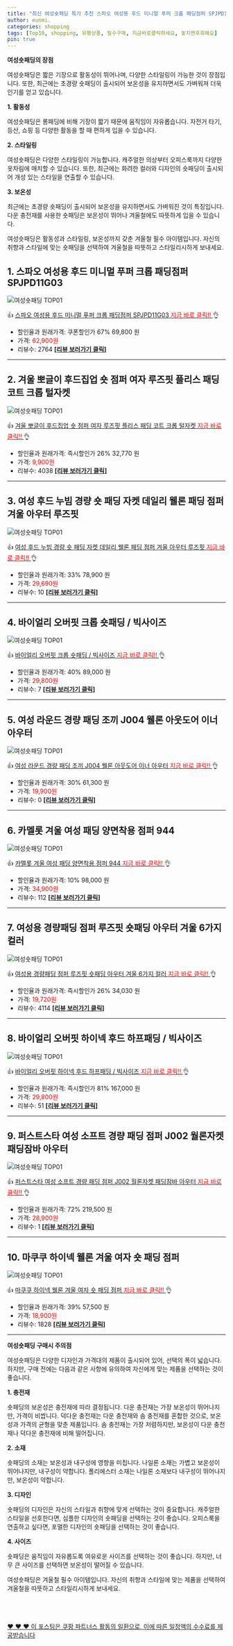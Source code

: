 ```yaml
---
title: "최신 여성숏패딩 특가 추천 스파오 여성용 후드 미니멀 푸퍼 크롭 패딩점퍼 SPJPD11G03 비교 장점"
author: eunmi.
categories: shopping
tags: [Top10, shopping, 유행상품, 필수구매, 지금바로클릭하세요, 놓치면후회해요]
pin: true
---
```

**여성숏패딩의 장점**

여성숏패딩은 짧은 기장으로 활동성이 뛰어나며, 다양한 스타일링이 가능한 것이 장점입니다. 또한, 최근에는 초경량 숏패딩이 출시되어 보온성을 유지하면서도 가벼워져 더욱 인기를 얻고 있습니다.

**1. 활동성**

여성숏패딩은 롱패딩에 비해 기장이 짧기 때문에 움직임이 자유롭습니다. 자전거 타기, 등산, 쇼핑 등 다양한 활동을 할 때 편하게 입을 수 있습니다.

**2. 스타일링**

여성숏패딩은 다양한 스타일링이 가능합니다. 캐주얼한 의상부터 오피스룩까지 다양한 옷차림에 매치할 수 있습니다. 또한, 최근에는 화려한 컬러와 디자인의 숏패딩이 출시되어 개성 있는 스타일을 연출할 수 있습니다.

**3. 보온성**

최근에는 초경량 숏패딩이 출시되어 보온성을 유지하면서도 가벼워진 것이 특징입니다. 다운 충전재를 사용한 숏패딩은 보온성이 뛰어나 겨울철에도 따뜻하게 입을 수 있습니다.

여성숏패딩은 활동성과 스타일링, 보온성까지 갖춘 겨울철 필수 아이템입니다. 자신의 취향과 스타일에 맞는 숏패딩을 선택하여 겨울철을 따뜻하고 스타일리시하게 보내세요.

   

## 1. 스파오 여성용 후드 미니멀 푸퍼 크롭 패딩점퍼 SPJPD11G03

![여성숏패딩 TOP01](https://thumbnail9.coupangcdn.com/thumbnails/remote/230x230ex/image/rs_quotation_api/33bgtf1n/314a06ee51e44567bf9cb223f5068398.jpg)


👍 [스파오 여성용 후드 미니멀 푸퍼 크롭 패딩점퍼 SPJPD11G03 <font color=red> 지금 바로 클릭!! </font> ](https://link.coupang.com/re/AFFSDP?lptag=AF3617701&subid=GithubCoopas&pageKey=7589204327&traceid=V0-153&itemId=20051284652&vendorItemId=87147506325) 👌 


- 할인율과 원래가격: 쿠폰할인가 67%  69,800   원
- 가격: <span style='color:red'>62,900원</span>
- 리뷰수: 2764  [**[리뷰 보러가기 클릭]**](https://link.coupang.com/re/AFFSDP?lptag=AF3617701&subid=GithubCoopas&pageKey=7589204327&traceid=V0-153&itemId=20051284652&vendorItemId=87147506325)

---


   

## 2. 겨울 뽀글이 후드집업 숏 점퍼 여자 루즈핏 플리스 패딩 코트 크롭 털자켓

![여성숏패딩 TOP01](https://thumbnail8.coupangcdn.com/thumbnails/remote/230x230ex/image/vendor_inventory/f791/e35cb6b52201c4d4eeb669f763e09da1b448298e20f3a96161d76bfd8ecb.jpg)


👍 [겨울 뽀글이 후드집업 숏 점퍼 여자 루즈핏 플리스 패딩 코트 크롭 털자켓 <font color=red> 지금 바로 클릭!! </font> ](https://link.coupang.com/re/AFFSDP?lptag=AF3617701&subid=GithubCoopas&pageKey=7588044157&traceid=V0-153&itemId=20045597713&vendorItemId=87553928482) 👌 


- 할인율과 원래가격: 즉시할인가 26%  32,770   원
- 가격: <span style='color:red'>9,900원</span>
- 리뷰수: 4038  [**[리뷰 보러가기 클릭]**](https://link.coupang.com/re/AFFSDP?lptag=AF3617701&subid=GithubCoopas&pageKey=7588044157&traceid=V0-153&itemId=20045597713&vendorItemId=87553928482)

---


   

## 3. 여성 후드 누빔 경량 숏 패딩 자켓 데일리 웰론 패딩 점퍼 겨울 아우터 루즈핏

![여성숏패딩 TOP01](https://thumbnail6.coupangcdn.com/thumbnails/remote/230x230ex/image/vendor_inventory/aeed/22edcad490d3d99669451ac562be34c5eb027f0533a04962ba5beec89d30.jpg)


👍 [여성 후드 누빔 경량 숏 패딩 자켓 데일리 웰론 패딩 점퍼 겨울 아우터 루즈핏 <font color=red> 지금 바로 클릭!! </font> ](https://link.coupang.com/re/AFFSDP?lptag=AF3617701&subid=GithubCoopas&pageKey=7584569143&traceid=V0-153&itemId=20028344358&vendorItemId=87124935981) 👌 


- 할인율과 원래가격: 33%  78,900   원
- 가격: <span style='color:red'>29,690원</span>
- 리뷰수: 10  [**[리뷰 보러가기 클릭]**](https://link.coupang.com/re/AFFSDP?lptag=AF3617701&subid=GithubCoopas&pageKey=7584569143&traceid=V0-153&itemId=20028344358&vendorItemId=87124935981)

---


   

## 4. 바이얼리 오버핏 크롭 숏패딩 / 빅사이즈

![여성숏패딩 TOP01](https://thumbnail7.coupangcdn.com/thumbnails/remote/230x230ex/image/vendor_inventory/4bd6/78a2c00e3b122a2d56728097df412f53761b2c3228a50d6e0f721b3fceb5.jpg)


👍 [바이얼리 오버핏 크롭 숏패딩 / 빅사이즈 <font color=red> 지금 바로 클릭!! </font> ](https://link.coupang.com/re/AFFSDP?lptag=AF3617701&subid=GithubCoopas&pageKey=7578991029&traceid=V0-153&itemId=20002952529&vendorItemId=87122173492) 👌 


- 할인율과 원래가격: 40%  89,000   원
- 가격: <span style='color:red'>29,800원</span>
- 리뷰수: 7  [**[리뷰 보러가기 클릭]**](https://link.coupang.com/re/AFFSDP?lptag=AF3617701&subid=GithubCoopas&pageKey=7578991029&traceid=V0-153&itemId=20002952529&vendorItemId=87122173492)

---


   

## 5. 여성 라운드 경량 패딩 조끼 J004 웰론 아웃도어 이너 아우터

![여성숏패딩 TOP01](https://thumbnail9.coupangcdn.com/thumbnails/remote/230x230ex/image/vendor_inventory/092f/950281356a512e71230a5baf23e6fbcb1f02256f168522089c0d675e2a9b.jpg)


👍 [여성 라운드 경량 패딩 조끼 J004 웰론 아웃도어 이너 아우터 <font color=red> 지금 바로 클릭!! </font> ](https://link.coupang.com/re/AFFSDP?lptag=AF3617701&subid=GithubCoopas&pageKey=6080650618&traceid=V0-153&itemId=11270250355&vendorItemId=71531860030) 👌 


- 할인율과 원래가격: 30%  61,300   원
- 가격: <span style='color:red'>19,900원</span>
- 리뷰수: 0  [**[리뷰 보러가기 클릭]**](https://link.coupang.com/re/AFFSDP?lptag=AF3617701&subid=GithubCoopas&pageKey=6080650618&traceid=V0-153&itemId=11270250355&vendorItemId=71531860030)

---


   

## 6. 카멜롯 겨울 여성 패딩 양면착용 점퍼 944

![여성숏패딩 TOP01](https://thumbnail7.coupangcdn.com/thumbnails/remote/230x230ex/image/vendor_inventory/c498/a62c782d52a8df8384c03aee72925ad785d240af8f026acf2465903b1c6d.png)


👍 [카멜롯 겨울 여성 패딩 양면착용 점퍼 944 <font color=red> 지금 바로 클릭!! </font> ](https://link.coupang.com/re/AFFSDP?lptag=AF3617701&subid=GithubCoopas&pageKey=6911454783&traceid=V0-153&itemId=16658261213&vendorItemId=83841992474) 👌 


- 할인율과 원래가격: 10%  98,000   원
- 가격: <span style='color:red'>34,900원</span>
- 리뷰수: 112  [**[리뷰 보러가기 클릭]**](https://link.coupang.com/re/AFFSDP?lptag=AF3617701&subid=GithubCoopas&pageKey=6911454783&traceid=V0-153&itemId=16658261213&vendorItemId=83841992474)

---


   

## 7. 여성용 경량패딩 점퍼 루즈핏 숏패딩 아우터 겨울 6가지 컬러

![여성숏패딩 TOP01](https://thumbnail6.coupangcdn.com/thumbnails/remote/230x230ex/image/vendor_inventory/65a9/3172f939ff659fc20250e8f359fc09fafd1f8bf189f4927429e233c7fb59.jpg)


👍 [여성용 경량패딩 점퍼 루즈핏 숏패딩 아우터 겨울 6가지 컬러 <font color=red> 지금 바로 클릭!! </font> ](https://link.coupang.com/re/AFFSDP?lptag=AF3617701&subid=GithubCoopas&pageKey=7650780028&traceid=V0-153&itemId=20356153196&vendorItemId=87440405515) 👌 


- 할인율과 원래가격: 즉시할인가 26%  34,030   원
- 가격: <span style='color:red'>19,720원</span>
- 리뷰수: 4114  [**[리뷰 보러가기 클릭]**](https://link.coupang.com/re/AFFSDP?lptag=AF3617701&subid=GithubCoopas&pageKey=7650780028&traceid=V0-153&itemId=20356153196&vendorItemId=87440405515)

---


   

## 8. 바이얼리 오버핏 하이넥 후드 하프패딩 / 빅사이즈

![여성숏패딩 TOP01](https://thumbnail7.coupangcdn.com/thumbnails/remote/230x230ex/image/vendor_inventory/4024/adb4efd730db99e314a82471fecdf2675e4ee53dc9517af2af7a7cae68f3.jpg)


👍 [바이얼리 오버핏 하이넥 후드 하프패딩 / 빅사이즈 <font color=red> 지금 바로 클릭!! </font> ](https://link.coupang.com/re/AFFSDP?lptag=AF3617701&subid=GithubCoopas&pageKey=7643370690&traceid=V0-153&itemId=20316404451&vendorItemId=87122112609) 👌 


- 할인율과 원래가격: 즉시할인가 81%  167,000   원
- 가격: <span style='color:red'>29,800원</span>
- 리뷰수: 51  [**[리뷰 보러가기 클릭]**](https://link.coupang.com/re/AFFSDP?lptag=AF3617701&subid=GithubCoopas&pageKey=7643370690&traceid=V0-153&itemId=20316404451&vendorItemId=87122112609)

---


   

## 9. 퍼스트스타 여성 소프트 경량 패딩 점퍼 J002 월론자켓 패딩잠바 아우터

![여성숏패딩 TOP01](https://thumbnail6.coupangcdn.com/thumbnails/remote/230x230ex/image/vendor_inventory/20ce/62be9178e1ab9f1e22e008dcc807eda160c777524d7f0d67e5d963409963.jpg)


👍 [퍼스트스타 여성 소프트 경량 패딩 점퍼 J002 월론자켓 패딩잠바 아우터 <font color=red> 지금 바로 클릭!! </font> ](https://link.coupang.com/re/AFFSDP?lptag=AF3617701&subid=GithubCoopas&pageKey=6089889507&traceid=V0-153&itemId=11345469911&vendorItemId=78621898963) 👌 


- 할인율과 원래가격: 72%  219,500   원
- 가격: <span style='color:red'>28,900원</span>
- 리뷰수: 1  [**[리뷰 보러가기 클릭]**](https://link.coupang.com/re/AFFSDP?lptag=AF3617701&subid=GithubCoopas&pageKey=6089889507&traceid=V0-153&itemId=11345469911&vendorItemId=78621898963)

---


   

## 10. 마쿠쿠 하이넥 웰론 겨울 여자 숏 패딩 점퍼

![여성숏패딩 TOP01](https://thumbnail9.coupangcdn.com/thumbnails/remote/230x230ex/image/vendor_inventory/f8ad/483201f96a944a7b3c3f8173ed084a3e5e092b783d25c7104347eb0c63ab.jpg)


👍 [마쿠쿠 하이넥 웰론 겨울 여자 숏 패딩 점퍼 <font color=red> 지금 바로 클릭!! </font> ](https://link.coupang.com/re/AFFSDP?lptag=AF3617701&subid=GithubCoopas&pageKey=7563501342&traceid=V0-153&itemId=19931442972&vendorItemId=87030975104) 👌 


- 할인율과 원래가격: 39%  57,500   원
- 가격: <span style='color:red'>18,900원</span>
- 리뷰수: 1828  [**[리뷰 보러가기 클릭]**](https://link.coupang.com/re/AFFSDP?lptag=AF3617701&subid=GithubCoopas&pageKey=7563501342&traceid=V0-153&itemId=19931442972&vendorItemId=87030975104)

---
**여성숏패딩 구매시 주의점**

여성숏패딩은 다양한 디자인과 가격대의 제품이 출시되어 있어, 선택의 폭이 넓습니다. 하지만, 구매 전에는 다음과 같은 사항에 유의하여 자신에게 맞는 제품을 선택하는 것이 좋습니다.

**1. 충전재**

숏패딩의 보온성은 충전재에 따라 결정됩니다. 다운 충전재는 가장 보온성이 뛰어나지만, 가격이 비쌉니다. 덕다운 충전재는 다운 충전재와 솜 충전재를 혼합한 것으로, 보온성과 가격의 균형을 맞춘 제품입니다. 솜 충전재는 가장 저렴하지만, 보온성이 다운 충전재나 덕다운 충전재에 비해 떨어집니다.

**2. 소재**

숏패딩의 소재는 보온성과 내구성에 영향을 미칩니다. 나일론 소재는 가볍고 보온성이 뛰어나지만, 내구성이 약합니다. 폴리에스터 소재는 나일론 소재보다 내구성이 뛰어나지만, 보온성이 약합니다.

**3. 디자인**

숏패딩의 디자인은 자신의 스타일과 취향에 맞게 선택하는 것이 중요합니다. 캐주얼한 스타일을 선호한다면, 심플한 디자인의 숏패딩을 선택하는 것이 좋습니다. 오피스룩을 연출하고 싶다면, 포멀한 디자인의 숏패딩을 선택하는 것이 좋습니다.

**4. 사이즈**

숏패딩은 움직임이 자유롭도록 여유로운 사이즈를 선택하는 것이 좋습니다. 하지만, 너무 큰 사이즈를 선택하면 보온성이 떨어질 수 있습니다.

여성숏패딩은 겨울철 필수 아이템입니다. 자신의 취향과 스타일에 맞는 제품을 선택하여 겨울철을 따뜻하고 스타일리시하게 보내세요.<br><br><br><br><br> [ ❤ ❤ ❤ 이 포스팅은 쿠팡 파트너스 활동의 일환으로, 이에 따른 일정액의 수수료를 제공받습니다](https://link.coupang.com/a/bcEFyh)